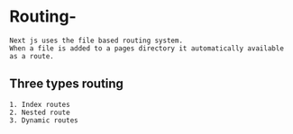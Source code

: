 # Routing-
    Next js uses the file based routing system.
    When a file is added to a pages directory it automatically available as a route.

## Three types routing 
    1. Index routes
    2. Nested route
    3. Dynamic routes

